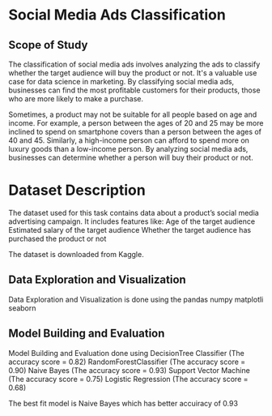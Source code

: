 # Social Media Ads Classification
## Scope of Study
The classification of social media ads involves analyzing the ads to classify whether the target audience will buy the product or not. It's a valuable use case for data science in marketing. By classifying social media ads, businesses can find the most profitable customers for their products, those who are more likely to make a purchase.

Sometimes, a product may not be suitable for all people based on age and income. For example, a person between the ages of 20 and 25 may be more inclined to spend on smartphone covers than a person between the ages of 40 and 45. Similarly, a high-income person can afford to spend more on luxury goods than a low-income person. By analyzing social media ads, businesses can determine whether a person will buy their product or not.

# Dataset Description
The dataset used for this task contains data about a product’s social media advertising campaign. It includes features like:
Age of the target audience
Estimated salary of the target audience
Whether the target audience has purchased the product or not

The dataset is downloaded from Kaggle.

## Data Exploration and Visualization
Data Exploration and Visualization is done using the 
pandas 
numpy
matplotli
seaborn

## Model Building and Evaluation
Model Building and Evaluation done using 
DecisionTree Classifier (The accuracy score = 0.82)
RandomForestClassifier  (The accuracy score = 0.90)
Naive Bayes             (The accuracy score = 0.93)
Support Vector Machine  (The accuracy score = 0.75)
Logistic Regression     (The accuracy score = 0.68)

The best fit model is Naive Bayes which has better accuiracy of 0.93

